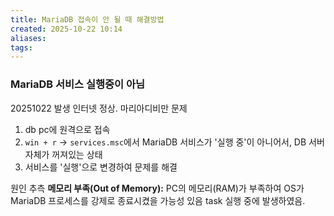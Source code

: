 ```yaml
---
title: MariaDB 접속이 안 될 때 해결방법
created: 2025-10-22 10:14
aliases: 
tags:
---
```

### MariaDB 서비스 실행중이 아님
20251022 발생
인터넷 정상. 마리아디비만 문제

1. db pc에 원격으로 접속
2. `win + r` -> `services.msc`에서 MariaDB 서비스가 '실행 중'이 아니어서, DB 서버 자체가 꺼져있는 상태
3. 서비스를 '실행'으로 변경하여 문제를 해결

원인 추측 **메모리 부족(Out of Memory):** PC의 메모리(RAM)가 부족하여 OS가 MariaDB 프로세스를 강제로 종료시켰을 가능성 있음
task 실행 중에 발생하였음.
